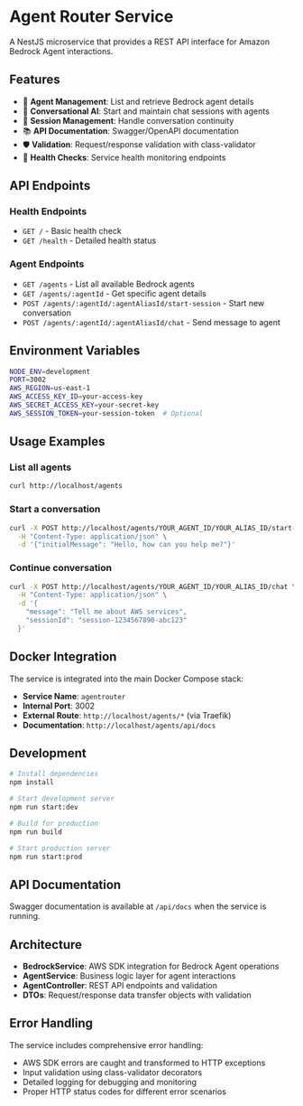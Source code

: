 # Agent Router Service

A NestJS microservice that provides a REST API interface for Amazon Bedrock Agent interactions.

## Features

- 🤖 **Agent Management**: List and retrieve Bedrock agent details
- 💬 **Conversational AI**: Start and maintain chat sessions with agents
- 🔄 **Session Management**: Handle conversation continuity
- 📚 **API Documentation**: Swagger/OpenAPI documentation
- 🛡️ **Validation**: Request/response validation with class-validator
- 🏥 **Health Checks**: Service health monitoring endpoints

## API Endpoints

### Health Endpoints
- `GET /` - Basic health check
- `GET /health` - Detailed health status

### Agent Endpoints
- `GET /agents` - List all available Bedrock agents
- `GET /agents/:agentId` - Get specific agent details
- `POST /agents/:agentId/:agentAliasId/start-session` - Start new conversation
- `POST /agents/:agentId/:agentAliasId/chat` - Send message to agent

## Environment Variables

```bash
NODE_ENV=development
PORT=3002
AWS_REGION=us-east-1
AWS_ACCESS_KEY_ID=your-access-key
AWS_SECRET_ACCESS_KEY=your-secret-key
AWS_SESSION_TOKEN=your-session-token  # Optional
```

## Usage Examples

### List all agents
```bash
curl http://localhost/agents
```

### Start a conversation
```bash
curl -X POST http://localhost/agents/YOUR_AGENT_ID/YOUR_ALIAS_ID/start-session \
  -H "Content-Type: application/json" \
  -d '{"initialMessage": "Hello, how can you help me?"}'
```

### Continue conversation
```bash
curl -X POST http://localhost/agents/YOUR_AGENT_ID/YOUR_ALIAS_ID/chat \
  -H "Content-Type: application/json" \
  -d '{
    "message": "Tell me about AWS services",
    "sessionId": "session-1234567890-abc123"
  }'
```

## Docker Integration

The service is integrated into the main Docker Compose stack:

- **Service Name**: `agentrouter`
- **Internal Port**: 3002
- **External Route**: `http://localhost/agents/*` (via Traefik)
- **Documentation**: `http://localhost/agents/api/docs`

## Development

```bash
# Install dependencies
npm install

# Start development server
npm run start:dev

# Build for production
npm run build

# Start production server
npm run start:prod
```

## API Documentation

Swagger documentation is available at `/api/docs` when the service is running.

## Architecture

- **BedrockService**: AWS SDK integration for Bedrock Agent operations
- **AgentService**: Business logic layer for agent interactions
- **AgentController**: REST API endpoints and validation
- **DTOs**: Request/response data transfer objects with validation

## Error Handling

The service includes comprehensive error handling:
- AWS SDK errors are caught and transformed to HTTP exceptions
- Input validation using class-validator decorators
- Detailed logging for debugging and monitoring
- Proper HTTP status codes for different error scenarios